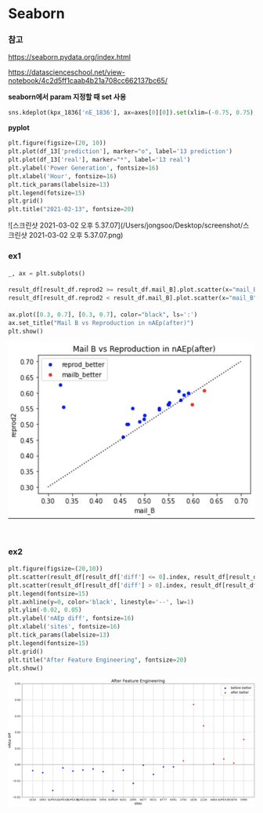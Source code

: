 # Seaborn



### 참고

https://seaborn.pydata.org/index.html

https://datascienceschool.net/view-notebook/4c2d5ff1caab4b21a708cc662137bc65/



**seaborn에서 param 지정할 때 set 사용**

```python
sns.kdeplot(kpx_1836['nE_1836'], ax=axes[0][0]).set(xlim=(-0.75, 0.75), ylim=(0, 7), title=f'1836 nE range, std={std_1836:.2f}')
```



**pyplot**

```python
plt.figure(figsize=(20, 10))
plt.plot(df_13['prediction'], marker="o", label='13 prediction')
plt.plot(df_13['real'], marker="*", label='13 real')
plt.ylabel('Power Generation', fontsize=16)
plt.xlabel('Hour', fontsize=16)
plt.tick_params(labelsize=13)
plt.legend(fotsize=15)
plt.grid()
plt.title("2021-02-13", fontsize=20)
```

![스크린샷 2021-03-02 오후 5.37.07](/Users/jongsoo/Desktop/screenshot/스크린샷 2021-03-02 오후 5.37.07.png)



### ex1

```python
_, ax = plt.subplots()

result_df[result_df.reprod2 >= result_df.mail_B].plot.scatter(x="mail_B", y="reprod2", ax=ax, color="blue", label="reprod_better")
result_df[result_df.reprod2 < result_df.mail_B].plot.scatter(x="mail_B", y="reprod2", ax=ax, color="red", label="mailb_better")

ax.plot([0.3, 0.7], [0.3, 0.7], color="black", ls=':')
ax.set_title("Mail B vs Reproduction in nAEp(after)")
plt.show()
```

![ex1](./ex1.png)

</br>

### ex2

```python
plt.figure(figsize=(20,10))
plt.scatter(result_df[result_df['diff'] <= 0].index, result_df[result_df['diff'] <= 0]['diff'], color='blue', label='before better')
plt.scatter(result_df[result_df['diff'] > 0].index, result_df[result_df['diff'] > 0]['diff'], color='red', label='after better')
plt.legend(fontsize=15)
plt.axhline(y=0, color='black', linestyle='--', lw=1)
plt.ylim(-0.02, 0.05)
plt.ylabel('nAEp diff', fontsize=16)
plt.xlabel('sites', fontsize=16)
plt.tick_params(labelsize=13)
plt.legend(fontsize=15)
plt.grid()
plt.title("After Feature Engineering", fontsize=20)
plt.show()
```

![ex2](./ex2.png)

